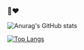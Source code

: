 ### 👋❤️


<!--
**2020dfff/2020dfff** is a ✨ _special_ ✨ repository because its `README.md` (this file) appears on your GitHub profile.

Here are some ideas to get you started:

- 🔭 I’m currently working on ...
- 🌱 I’m currently learning ...
- 👯 I’m looking to collaborate on ...
- 🤔 I’m looking for help with ...&theme=tokyonight)
- 💬 Ask me about ...
- 📫 How to reach me: ...
- 😄 Pronouns: ...
- ⚡ Fun fact: ...
-->
![Anurag's GitHub stats](https://github-readme-stats.vercel.app/api?username=2020dfff&show_icons=true)

[![Top Langs](https://github-readme-stats.vercel.app/api/top-langs/?username=2020dfff&layout=compact)](https://github.com/anuraghazra/github-readme-stats)

<!--
![willianrod's wakatime stats](https://github-readme-stats.vercel.app/api/wakatime?username=sharkiefff)](https://github.com/anuraghazra/github-readme-stats)
-->


<script type="text/javascript" id="clustrmaps" src="//clustrmaps.com/map_v2.js?d=1YTbMS4QQkxCbvNQGjcOLsOHwtXORtxaYqLx86qPcGg&cl=ffffff&w=a"></script>
